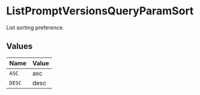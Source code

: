 # ListPromptVersionsQueryParamSort

List sorting preference.


## Values

| Name   | Value  |
| ------ | ------ |
| `ASC`  | asc    |
| `DESC` | desc   |